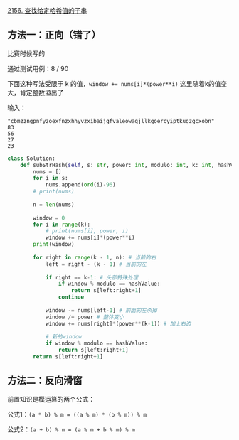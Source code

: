 [2156. 查找给定哈希值的子串](https://leetcode-cn.com/problems/find-substring-with-given-hash-value/)

## 方法一：正向（错了）

比赛时候写的

通过测试用例：8 / 90

下面这种写法受限于 k 的值，`window += nums[i]*(power**i)` 这里随着k的值变大，肯定整数溢出了

输入：

```
"cbmzzngpnfyzoexfnzxhhyvzxibaijgfvaleowaqjllkgoercyiptkugzgcxobn"
83
56
27
23
```

```python
class Solution:
    def subStrHash(self, s: str, power: int, modulo: int, k: int, hashValue: int) -> str:
        nums = []
        for i in s:
            nums.append(ord(i)-96)
        # print(nums)
        
        n = len(nums)
        
        window = 0
        for i in range(k):
            # print(nums[i], power, i)
            window += nums[i]*(power**i)
        print(window)
        
        for right in range(k - 1, n): # 当前的右
            left = right - (k - 1) # 当前的左
            
            if right == k-1: # 头部特殊处理
                if window % modulo == hashValue:
                    return s[left:right+1]
                continue
                
            window -= nums[left-1] # 前面的左杀掉
            window /= power # 整体变小
            window += nums[right]*(power**(k-1)) # 加上右边
            
            # 新的window
            if window % modulo == hashValue:
                return s[left:right+1]
        return s[left:right+1]

```

## 方法二：反向滑窗

前置知识是模运算的两个公式：

公式1：`(a * b) % m = ((a % m) * (b % m)) % m`

公式2：`(a + b) % m = (a % m + b % m) % m`

